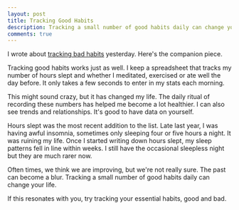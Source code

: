 ```yaml
---
layout: post
title: Tracking Good Habits
description: Tracking a small number of good habits daily can change your life.
comments: true
---
```

I wrote about [tracking bad habits](/tracking-bad-habits) yesterday.  Here's the companion piece.

Tracking good habits works just as well.  I keep a spreadsheet that tracks my number of hours slept and whether I meditated, exercised or ate well the day before.  It only takes a few seconds to enter in my stats each morning.

This might sound crazy, but it has changed my life.  The daily ritual of recording these numbers has helped me become a lot healthier.  I can also see trends and relationships.  It's good to have data on yourself.

Hours slept was the most recent addition to the list.  Late last year, I was having awful insomnia, sometimes only sleeping four or five hours a night.  It was ruining my life. Once I started writing down hours slept, my sleep patterns fell in line within weeks.  I still have the occasional sleepless night but they are much rarer now.

Often times, we think we are improving, but we're not really sure.  The past can become a blur.  Tracking a small number of good habits daily can change your life.

If this resonates with you, try tracking your essential habits, good and bad.
